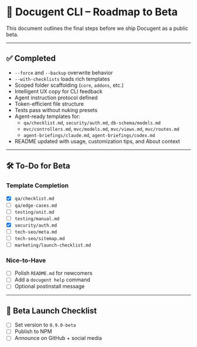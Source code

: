 # 📍 Docugent CLI – Roadmap to Beta

This document outlines the final steps before we ship Docugent as a public beta.

---

## ✅ Completed

- `--force` and `--backup` overwrite behavior
- `--with-checklists` loads rich templates
- Scoped folder scaffolding (`core`, `addons`, etc.)
- Intelligent UX copy for CLI feedback
- Agent instruction protocol defined
- Token-efficient file structure
- Tests pass without nuking presets
- Agent-ready templates for:
  - `qa/checklist.md`, `security/auth.md`, `db-schema/models.md`
  - `mvc/controllers.md`, `mvc/models.md`, `mvc/views.md`, `mvc/routes.md`
  - `agent-briefings/claude.md`, `agent-briefings/codex.md`
- README updated with usage, customization tips, and About context

---

## 🛠️ To-Do for Beta

### Template Completion

- [X] `qa/checklist.md`
- [ ] `qa/edge-cases.md`
- [ ] `testing/unit.md`
- [ ] `testing/manual.md`
- [X] `security/auth.md`
- [ ] `tech-seo/meta.md`
- [ ] `tech-seo/sitemap.md`
- [ ] `marketing/launch-checklist.md`

### Nice-to-Have

- [ ] Polish `README.md` for newcomers
- [ ] Add a `docugent help` command
- [ ] Optional postinstall message

---

## 🚀 Beta Launch Checklist

- [ ] Set version to `0.9.0-beta`
- [ ] Publish to NPM
- [ ] Announce on GitHub + social media
